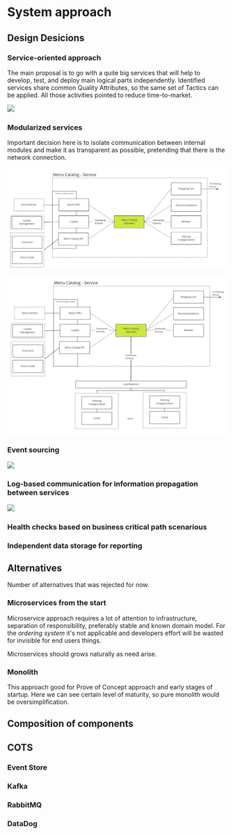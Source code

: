# System approach 

## Design Desicions 

### Service-oriented approach 

The main proposal is to go with a quite big services that will help to develop, test, and deploy main logical parts independently. Identified services share common Quality Attributes, so the same set of Tactics can be applied. All those activities pointed to reduce time-to-market. 

![](https://github.com/ldynia/archcolider/blob/master/img/FF_Overview_v1.PNG)

### Modularized services 

Important decision here is to isolate communication between internal modules and make it as transparent as possible, pretending that there is the network connection.  

![](../img/FF_Modularization.PNG)

![](../img/FF_ModularizationExtraction.PNG)

### Event sourcing 

![](https://github.com/ldynia/archcolider/blob/master/img/FF_OrdersAndScheduler.PNG)

### Log-based communication for information propagation between services 

![](https://github.com/ldynia/archcolider/blob/master/img/FF_LogBasedStream.PNG)

### Health checks based on business critical path scenarious 

### Independent data storage for reporting 

## Alternatives 

Number of alternatives that was rejected for now. 

### Microservices from the start 

Microservice approach requires a lot of attention to infrastructure, separation of responsibility, preferably stable and known domain model. For the _ordering system_ it's not applicable and developers effort will be wasted for invisible for end users things. 

Microservices should grows naturally as need arise.

### Monolith 

This approach good for Prove of Concept approach and early stages of startup. Here we can see certain level of maturity, so pure monolith would be oversimplification.

## Composition of components 



## COTS 

### Event Store 

### Kafka 

### RabbitMQ 

### DataDog 







